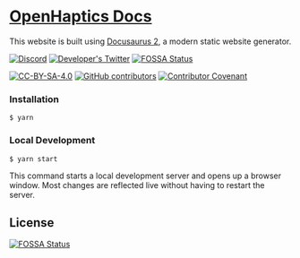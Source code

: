 # [OpenHaptics Docs](https://openhaptics.github.io/)

This website is built using [Docusaurus 2](https://docusaurus.io/), a modern static website generator.

[![Discord](https://img.shields.io/discord/966090258104062023?label=Discord&logo=discord)](https://discord.gg/YUtRKAqty2)
[![Developer's Twitter](https://img.shields.io/twitter/follow/leon0399?color=%231DA1F2&label=Developer%27s%20Twitter&logo=twitter)](https://twitter.com/leon0399)
[![FOSSA Status](https://app.fossa.com/api/projects/git%2Bgithub.com%2Fopenhaptics%2Fopenhaptics.github.io.svg?type=shield)](https://app.fossa.com/projects/git%2Bgithub.com%2Fopenhaptics%2Fopenhaptics.github.io?ref=badge_shield)

[![CC-BY-SA-4.0](https://img.shields.io/github/license/openhaptics/openhaptics.github.io)](/LICENSE)
[![GitHub contributors](https://img.shields.io/github/contributors/openhaptics/openhaptics.github.io)](https://github.com/openhaptics/openhaptics.github.io/graphs/contributors)
[![Contributor Covenant](https://img.shields.io/badge/code_of_conduct-contributor_covenant_v2.1-ff69b4)](/CODE_OF_CONDUCT.md)

### Installation

```
$ yarn
```

### Local Development

```
$ yarn start
```

This command starts a local development server and opens up a browser window. Most changes are reflected live without having to restart the server.


## License
[![FOSSA Status](https://app.fossa.com/api/projects/git%2Bgithub.com%2Fopenhaptics%2Fopenhaptics.github.io.svg?type=large)](https://app.fossa.com/projects/git%2Bgithub.com%2Fopenhaptics%2Fopenhaptics.github.io?ref=badge_large)